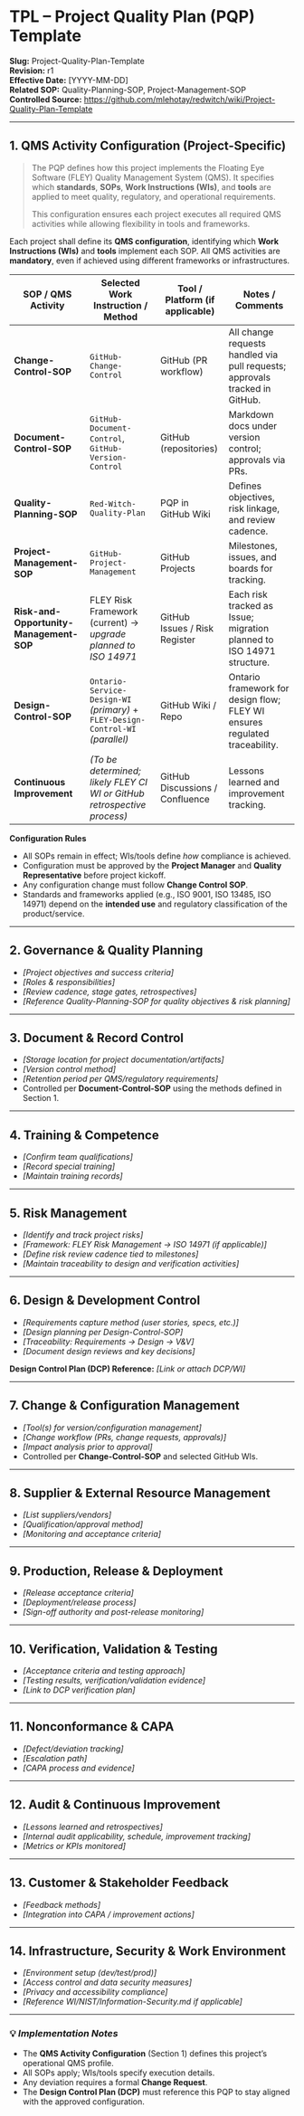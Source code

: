# **TPL – Project Quality Plan (PQP) Template**

**Slug:** Project-Quality-Plan-Template  
**Revision:** r1  
**Effective Date:** [YYYY-MM-DD]  
**Related SOP:** Quality-Planning-SOP, Project-Management-SOP  
**Controlled Source:** https://github.com/mlehotay/redwitch/wiki/Project-Quality-Plan-Template  

---

## **1. QMS Activity Configuration (Project-Specific)**

> The PQP defines how this project implements the Floating Eye Software (FLEY) Quality Management System (QMS).
> It specifies which **standards**, **SOPs**, **Work Instructions (WIs)**, and **tools** are applied to meet quality, regulatory, and operational requirements.
>
> This configuration ensures each project executes all required QMS activities while allowing flexibility in tools and frameworks.

Each project shall define its **QMS configuration**, identifying which **Work Instructions (WIs)** and **tools** implement each SOP.
All QMS activities are **mandatory**, even if achieved using different frameworks or infrastructures.

| SOP / QMS Activity                           | Selected Work Instruction / Method                                                                                          | Tool / Platform (if applicable) | Notes / Comments                                                            |
| -------------------------------------------- | --------------------------------------------------------------------------------------------------------------------------- | ------------------------------- | --------------------------------------------------------------------------- |
| **Change-Control-SOP**                | `GitHub-Change-Control`                                                                                       | GitHub (PR workflow)            | All change requests handled via pull requests; approvals tracked in GitHub. |
| **Document-Control-SOP**              | `GitHub-Document-Control`, `GitHub-Version-Control`                                             | GitHub (repositories)           | Markdown docs under version control; approvals via PRs.                     |
| **Quality-Planning-SOP**              | `Red-Witch-Quality-Plan`                                                                                           | PQP in GitHub Wiki              | Defines objectives, risk linkage, and review cadence.                       |
| **Project-Management-SOP**            | `GitHub-Project-Management`                                                                                   | GitHub Projects                 | Milestones, issues, and boards for tracking.                                |
| **Risk-and-Opportunity-Management-SOP** | FLEY Risk Framework (current) → *upgrade planned to ISO 14971*                                                              | GitHub Issues / Risk Register   | Each risk tracked as Issue; migration planned to ISO 14971 structure.       |
| **Design-Control-SOP**  | `Ontario-Service-Design-WI` *(primary)* + `FLEY-Design-Control-WI` *(parallel)* | GitHub Wiki / Repo              | Ontario framework for design flow; FLEY WI ensures regulated traceability.  |
| **Continuous Improvement**        | *(To be determined; likely FLEY CI WI or GitHub retrospective process)*                                                     | GitHub Discussions / Confluence | Lessons learned and improvement tracking.                                   |

**Configuration Rules**

* All SOPs remain in effect; WIs/tools define *how* compliance is achieved.
* Configuration must be approved by the **Project Manager** and **Quality Representative** before project kickoff.
* Any configuration change must follow **Change Control SOP**.
* Standards and frameworks applied (e.g., ISO 9001, ISO 13485, ISO 14971) depend on the **intended use** and regulatory classification of the product/service.

---

## **2. Governance & Quality Planning**

* *[Project objectives and success criteria]*
* *[Roles & responsibilities]*
* *[Review cadence, stage gates, retrospectives]*
* *[Reference Quality-Planning-SOP for quality objectives & risk planning]*

---

## **3. Document & Record Control**

* *[Storage location for project documentation/artifacts]*
* *[Version control method]*
* *[Retention period per QMS/regulatory requirements]*
* Controlled per **Document-Control-SOP** using the methods defined in Section 1.

---

## **4. Training & Competence**

* *[Confirm team qualifications]*
* *[Record special training]*
* *[Maintain training records]*

---

## **5. Risk Management**

* *[Identify and track project risks]*
* *[Framework: FLEY Risk Management → ISO 14971 (if applicable)]*
* *[Define risk review cadence tied to milestones]*
* *[Maintain traceability to design and verification activities]*

---

## **6. Design & Development Control**

* *[Requirements capture method (user stories, specs, etc.)]*
* *[Design planning per Design-Control-SOP]*
* *[Traceability: Requirements → Design → V&V]*
* *[Document design reviews and key decisions]*

**Design Control Plan (DCP) Reference:** *[Link or attach DCP/WI]*

---

## **7. Change & Configuration Management**

* *[Tool(s) for version/configuration management]*
* *[Change workflow (PRs, change requests, approvals)]*
* *[Impact analysis prior to approval]*
* Controlled per **Change-Control-SOP** and selected GitHub WIs.

---

## **8. Supplier & External Resource Management**

* *[List suppliers/vendors]*
* *[Qualification/approval method]*
* *[Monitoring and acceptance criteria]*

---

## **9. Production, Release & Deployment**

* *[Release acceptance criteria]*
* *[Deployment/release process]*
* *[Sign-off authority and post-release monitoring]*

---

## **10. Verification, Validation & Testing**

* *[Acceptance criteria and testing approach]*
* *[Testing results, verification/validation evidence]*
* *[Link to DCP verification plan]*

---

## **11. Nonconformance & CAPA**

* *[Defect/deviation tracking]*
* *[Escalation path]*
* *[CAPA process and evidence]*

---

## **12. Audit & Continuous Improvement**

* *[Lessons learned and retrospectives]*
* *[Internal audit applicability, schedule, improvement tracking]*
* *[Metrics or KPIs monitored]*

---

## **13. Customer & Stakeholder Feedback**

* *[Feedback methods]*
* *[Integration into CAPA / improvement actions]*

---

## **14. Infrastructure, Security & Work Environment**

* *[Environment setup (dev/test/prod)]*
* *[Access control and data security measures]*
* *[Privacy and accessibility compliance]*
* *[Reference WI/NIST/Information-Security.md if applicable]*

---

### 💡 *Implementation Notes*

* The **QMS Activity Configuration** (Section 1) defines this project’s operational QMS profile.
* All SOPs apply; WIs/tools specify execution details.
* Any deviation requires a formal **Change Request**.
* The **Design Control Plan (DCP)** must reference this PQP to stay aligned with the approved configuration.
